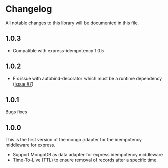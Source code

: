 # Changelog

All notable changes to this library will be documented in this file.

## 1.0.3

-   Compatible with express-idempotency 1.0.5

## 1.0.2

-   Fix issue with autobind-decorator which must be a runtime dependency ([issue #7](https://github.com/VilledeMontreal/express-idempotency-mongo-adapter/issues/7))

## 1.0.1

Bugs fixes

## 1.0.0

This is the first version of the mongo adapter for the idempotency middleware for express.

-   Support MongoDB as data adapter for express idempotency middleware
-   Time-To-Live (TTL) to ensure removal of records after a specific time
